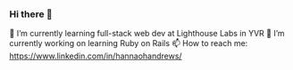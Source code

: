 ### Hi there 👋

🌱 I’m currently learning full-stack web dev at Lighthouse Labs in YVR 
🔭 I’m currently working on learning Ruby on Rails 
📫 How to reach me: https://www.linkedin.com/in/hannaohandrews/

<!--
**hannaohandrews/hannaohandrews** is a ✨ _special_ ✨ repository because its `README.md` (this file) appears on your GitHub profile.

Here are some ideas to get you started:

- 🔭 I’m currently working on ...
- 🌱 I’m currently learning ...
- 👯 I’m looking to collaborate on ...
- 🤔 I’m looking for help with ...
- 💬 Ask me about ...
- 📫 How to reach me: ...
- 😄 Pronouns: ...
- ⚡ Fun fact: ...
-->
